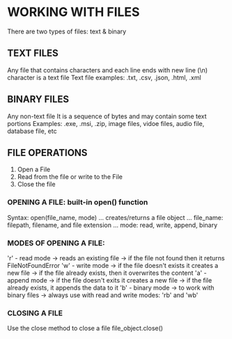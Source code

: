 # WORKING WITH FILES
There are two types of files: text & binary

## TEXT FILES
Any file that contains characters and each line ends with new line (\n) character is a text file
Text file examples: .txt, .csv, .json, .html, .xml

## BINARY FILES
Any non-text file
It is a sequence of bytes and may contain some text portions
Examples: .exe, .msi, .zip, image files, vidoe files, audio file, database file, etc

## FILE OPERATIONS
1. Open a File
2. Read from the file or write to the File
3. Close the file

### OPENING A FILE: built-in open() function
Syntax:
    open(file_name, mode)
        ... creates/returns a file object
        ... file_name: filepath, filename, and file extension
        ... mode: read, write, append, binary

### MODES OF OPENING A FILE:
'r' - read mode
    -> reads an existing file
    -> if the file not found then it returns FileNotFoundError
'w' - write mode
    -> if the file doesn't exists it creates a new file
    -> if the file already exists, then it overwrites the content
'a' - append mode
    -> if the file doesn't exits it creates a new file
    -> if the file already exists, it appends the data to it
'b' - binary mode
    -> to work with binary files
    -> always use with read and write modes: 'rb' and 'wb'


### CLOSING A FILE
Use the close method to close a file
file_object.close()